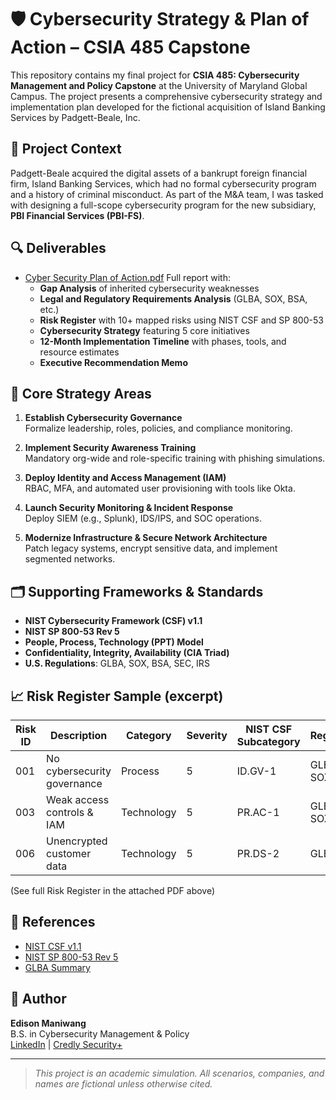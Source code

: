 # 🛡️ Cybersecurity Strategy & Plan of Action – CSIA 485 Capstone

This repository contains my final project for **CSIA 485: Cybersecurity Management and Policy Capstone** at the University of Maryland Global Campus. The project presents a comprehensive cybersecurity strategy and implementation plan developed for the fictional acquisition of Island Banking Services by Padgett-Beale, Inc.

## 📘 Project Context

Padgett-Beale acquired the digital assets of a bankrupt foreign financial firm, Island Banking Services, which had no formal cybersecurity program and a history of criminal misconduct. As part of the M&A team, I was tasked with designing a full-scope cybersecurity program for the new subsidiary, **PBI Financial Services (PBI-FS)**.

## 🔍 Deliverables

- [Cyber Security Plan of Action.pdf](https://github.com/edisonm86/Cybersecurity-Strategy-Plan-of-Action/blob/22985a96e0a5315dfcc79f10863f59551f8767c4/Cyber%20Security%20Plan%20of%20Action.pdf)
Full report with:
  - **Gap Analysis** of inherited cybersecurity weaknesses
  - **Legal and Regulatory Requirements Analysis** (GLBA, SOX, BSA, etc.)
  - **Risk Register** with 10+ mapped risks using NIST CSF and SP 800-53
  - **Cybersecurity Strategy** featuring 5 core initiatives
  - **12-Month Implementation Timeline** with phases, tools, and resource estimates
  - **Executive Recommendation Memo**

## 🧠 Core Strategy Areas

1. **Establish Cybersecurity Governance**  
   Formalize leadership, roles, policies, and compliance monitoring.

2. **Implement Security Awareness Training**  
   Mandatory org-wide and role-specific training with phishing simulations.

3. **Deploy Identity and Access Management (IAM)**  
   RBAC, MFA, and automated user provisioning with tools like Okta.

4. **Launch Security Monitoring & Incident Response**  
   Deploy SIEM (e.g., Splunk), IDS/IPS, and SOC operations.

5. **Modernize Infrastructure & Secure Network Architecture**  
   Patch legacy systems, encrypt sensitive data, and implement segmented networks.


## 🗂️ Supporting Frameworks & Standards

- **NIST Cybersecurity Framework (CSF) v1.1**
- **NIST SP 800-53 Rev 5**
- **People, Process, Technology (PPT) Model**
- **Confidentiality, Integrity, Availability (CIA Triad)**
- **U.S. Regulations**: GLBA, SOX, BSA, SEC, IRS

## 📈 Risk Register Sample (excerpt)

| Risk ID | Description                          | Category  | Severity | NIST CSF Subcategory | Regulation |
|---------|--------------------------------------|-----------|----------|-----------------------|------------|
| 001     | No cybersecurity governance          | Process   | 5        | ID.GV-1               | GLBA, SOX  |
| 003     | Weak access controls & IAM           | Technology| 5        | PR.AC-1               | GLBA, SOX  |
| 006     | Unencrypted customer data            | Technology| 5        | PR.DS-2               | GLBA       |

(See full Risk Register in the attached PDF above)

## 🧾 References

- [NIST CSF v1.1](https://nvlpubs.nist.gov/nistpubs/CSWP/NIST.CSWP.04162018.pdf)
- [NIST SP 800-53 Rev 5](https://nvlpubs.nist.gov/nistpubs/SpecialPublications/NIST.SP.800-53r5.pdf)
- [GLBA Summary](https://www.ftc.gov/business-guidance/privacy-security/gramm-leach-bliley-act)

## 📝 Author

**Edison Maniwang**  
B.S. in Cybersecurity Management & Policy  
[LinkedIn](https://www.linkedin.com/in/edisonmaniwang) | [Credly Security+](https://www.credly.com/badges/6870d092-d469-4c43-a4d2-5378cd4adf0a/linked_in_profile)

---

> _This project is an academic simulation. All scenarios, companies, and names are fictional unless otherwise cited._
